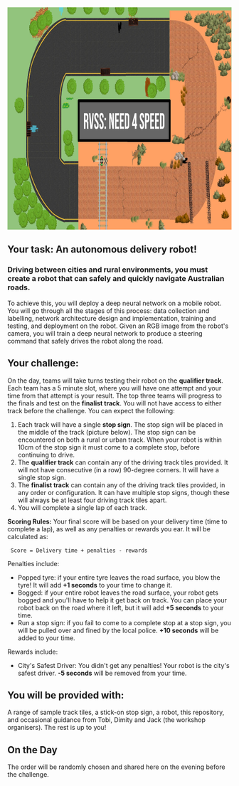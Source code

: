 
<img src="../pics/FrontPage_Need4Speed.jpg" width="1000" height="500">

## Your task: An autonomous delivery robot!

### Driving between cities and rural environments, you must create a robot that can safely and quickly navigate Australian roads. 

To achieve this, you will deploy a deep neural network on a mobile robot. You will go through all the stages of this process: data collection and labelling, network architecture design and implementation, training and testing, and deployment on the robot. Given an RGB image from the robot's camera, you will train a deep neural network to produce a steering command that safely drives the robot along the road. 

## Your challenge:
On the day, teams will take turns testing their robot on the **qualifier track**. Each team has a 5 minute slot, where you will have one attempt and your time from that attempt is your result. The top three teams will progress to the finals and test on the **finalist track**. You will not have access to either track before the challenge. You can expect the following:

1. Each track will have a single **stop sign**. The stop sign will be placed in the middle of the track (picture below). The stop sign can be encountered on both a rural or urban track. When your robot is within 10cm of the stop sign it must come to a complete stop, before continuing to drive. 
2. The **qualifier track** can contain any of the driving track tiles provided. It will not have consecutive (in a row) 90-degree corners. It will have a single stop sign. 
3. The **finalist track** can contain any of the driving track tiles provided, in any order or configuration. It can have multiple stop signs, though these will always be at least four driving track tiles apart.
4. You will complete a single lap of each track.

**Scoring Rules:**
Your final score will be based on your delivery time (time to complete a lap), as well as any penalties or rewards you ear. It will be calculated as:

     Score = Delivery time + penalties - rewards
     
Penalties include:
- Popped tyre: if your entire tyre leaves the road surface, you blow the tyre! It will add **+1 seconds** to your time to change it.
- Bogged: if your entire robot leaves the road surface, your robot gets bogged and you'll have to help it get back on track. You can place your robot back on the road where it left, but it will add **+5 seconds** to your time.
- Run a stop sign: if you fail to come to a complete stop at a stop sign, you will be pulled over and fined by the local police. **+10 seconds** will be added to your time.

Rewards include:
- City's Safest Driver: You didn't get any penalties! Your robot is the city's safest driver. **-5 seconds** will be removed from your time.

## You will be provided with:
A range of sample track tiles, a stick-on stop sign, a robot, this repository, and occasional guidance from Tobi, Dimity and Jack (the workshop organisers). The rest is up to you!

## On the Day
The order will be randomly chosen and shared here on the evening before the challenge. 

